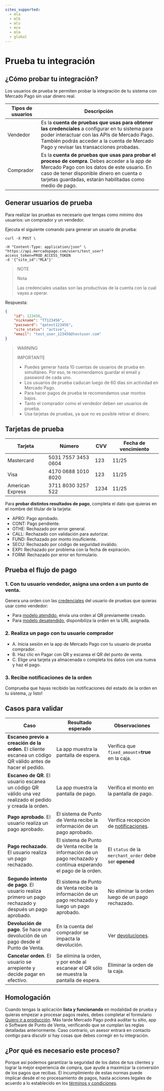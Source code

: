 ```yaml
---
sites_supported:
  - mla
  - mlb
  - mlv
  - mco
  - mlm
  - global
---
```



# Prueba tu integración 

## ¿Cómo probar tu integración?

Los usuarios de prueba te permiten probar la integración de tu sistema con Mercado Pago sin usar dinero real. 

Tipos de usuarios | Descripción
----------------- | -------------------------------------
Vendedor | Es la **cuenta de pruebas que usas para obtener las credenciales** a configurar en tu sistema para poder interactuar con las APIs de Mercado Pago. También podrás acceder a la cuenta de Mercado Pago y revisar las transacciones probadas. 
Comprador | Es la **cuenta de pruebas que usas para probar el proceso de compra**. Debes acceder a la app de Mercado Pago con los datos de este usuario. En caso de tener disponible dinero en cuenta o tarjetas guardadas, estarán habilitadas como medio de pago.


## Generar usuarios de prueba

Para realizar las pruebas es necesario que tengas como mínimo dos usuarios: un comprador y un vendedor.

Ejecuta el siguiente comando para generar un usuario de prueba:  

```curl
curl -X POST \

-H "Content-Type: application/json" \
"https://api.mercadopago.com/users/test_user?access_token=PROD_ACCESS_TOKEN
-d '{"site_id":"MLA"}'
```

> NOTE
> 
> Nota
> 
> Las credenciales usadas son las productivas de la cuenta con la cual vayas a operar.  

Respuesta:

```json
{
    "id": 123456,
    "nickname": "TT123456",
    "password": "qatest123456",
    "site_status": "active",
    "email": "test_user_123456@testuser.com"
}
```

> WARNING
> 
> IMPORTANTE
> 
> * Puedes generar hasta 10 cuentas de usuarios de prueba en simultáneo. Por eso, te recomendamos guardar el email y password de cada uno.
> * Los usuarios de prueba caducan luego de 60 días sin actividad en Mercado Pago.
> * Para hacer pagos de prueba te recomendamos usar montos bajos.
> * Tanto el comprador como el vendedor deben ser usuarios de prueba.
> * Usa tarjetas de pruebas, ya que no es posible retirar el dinero.

## Tarjetas de prueba 

Tarjeta | Número | CVV | Fecha de vencimiento
------------ | ------------------------ | ------------ | ------------------------
Mastercard | 5031 7557 3453 0604 | 123 | 11/25
Visa | 4170 0688 1010 8020 | 123 | 11/25
American Express | 3711 8030 3257 522 | 1234 | 11/25

Para **probar distintos resultados de pago**, completa el dato que quieras en el nombre del titular de la tarjeta:

- APRO: Pago aprobado.
- CONT: Pago pendiente.
- OTHE: Rechazado por error general.
- CALL: Rechazado con validación para autorizar.
- FUND: Rechazado por monto insuficiente.
- SECU: Rechazado por código de seguridad inválido.
- EXPI: Rechazado por problema con la fecha de expiración.
- FORM: Rechazado por error en formulario.

## Prueba el flujo de pago

### 1. Con tu usuario vendedor, asigna una orden a un punto de venta. 

Genera una orden con las [credenciales](https://www.mercadopago.com/mla/account/credentials) del usuario de pruebas que quieras usar como vendedor:
  - Para [modelo atendido](https://www.mercadopago.com.ar/developers/es/guides/qr-payments/qr-attended/qr-attended-part-a/), envía una orden al QR previamente creado. 
  - Para [modelo desatendido](https://www.mercadopago.com.ar/developers/es/guides/qr-payments/qr-unattended/qr-unattended-part-a/), disponibiliza la orden en la URL asignada.

### 2. Realiza un pago con tu usuario comprador
  - A. Inicia sesión en la app de Mercado Pago con tu usuario de prueba comprador.
  - B. Haz clic en Pagar con QR y escanea el QR del punto de venta.
  - C. Elige una tarjeta ya almacenada o completa los datos con una nueva y haz el pago.

### 3. Recibe notificaciones de la orden

Comprueba que hayas recibido las notificaciones del estado de la orden en tu sistema, ¡y listo!

## Casos para validar

Caso | Resultado esperado | Observaciones
------------- | ----------- | ----------
**Escaneo previo a creación de la orden**. El cliente escanea un código QR válido antes de hacer el pedido. | La app muestra la pantalla de espera. | Verifica que `fixed_amount`=**true** en la caja.
**Escaneo de QR**. El usuario escanea un código QR válido una vez realizado el pedido y creada la orden.| La app muestra la pantalla de pago.| Verifica el monto en la pantalla de pago.
**Pago aprobado**. El usuario realiza un pago aprobado.| El sistema de Punto de Venta recibe la información de un pago aprobado.| Verifica recepción de [notificaciones](https://www.mercadopago.com.ar/developers/es/guides/notifications/ipn/).
**Pago rechazado**. El usuario realiza un pago rechazado.| El sistema de Punto de Venta recibe la información de un pago rechazado y continua esperando el pago de la orden.| El `status` de la `merchant_order` debe ser **opened**
**Segundo intento de pago**. El usuario realiza primero un pago rechazado y después un pago aprobado.| El sistema de Punto de Venta recibe la información de un pago rechazado y luego un pago aprobado.| No eliminar la orden luego de un pago rechazado.
**Devolución de pago**. Se hace una devolución de un pago desde el Punto de Venta.| En la cuenta del comprador se impacta la devolución.| Ver [devoluciones](https://www.mercadopago.com.ar/activities).
**Cancelar orden**. El usuario se arrepiente y decide pagar en efectivo. | Se elimina la orden, y por ende al escanear el QR sólo se muestra la pantalla de espera. | Eliminar la orden de la caja.

## Homologación

Cuando tengas la aplicación **lista y funcionando** en modalidad de prueba y quieras empezar a procesar pagos reales, debes completar el formulario [Quiero ir a producción](https://www.mercadopago.com/mla/account/credentials/). Más tarde Mercado Pago podrá auditar tu sitio, app o Software de Punto de Venta, verificando que se cumplan las reglas detalladas anteriormente. Caso contrario, un asesor entrará en contacto contigo para discutir si hay cosas que debes corregir en tu integración.

## ¿Por qué es necesario este proceso?

Porque así podemos garantizar la seguridad de los datos de tus clientes y lograr la mejor experiencia de compra, que ayude a maximizar la conversión de los pagos que recibas.
El incumplimiento de estas normas puede implicar desde el no procesamiento de pagos, hasta acciones legales de acuerdo a lo establecido en los [términos y condiciones](https://www.mercadopago.com.ar/ayuda/terminos-y-condiciones_299).